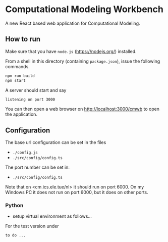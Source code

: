 # Computational Modeling Workbench

A new React based web application for Computational Modeling.

## How to run

Make sure that you have `node.js` (<https://nodejs.org/>) installed.

From a shell in this directory (containing `package.json`), issue the following commands.

``` sh
npm run build
npm start
```

A server should start and say

``` txt
listening on port 3000
```

You can then open a web browser on <http://localhost:3000/cmwb> to open the application.

## Configuration

The base url configuration can be set in the files

- `./config.js`
- `./src/config/config.ts`

The port number can be set in:

- `./src/config/config.ts`

Note that on <cm.ics.ele.tue/nl> it should run on port 6000. On my Windows PC it does not run on port 6000, but it does on other ports.

### Python

- setup virtual environment as follows...

For the test version under 

``` sh
to do ...
```


